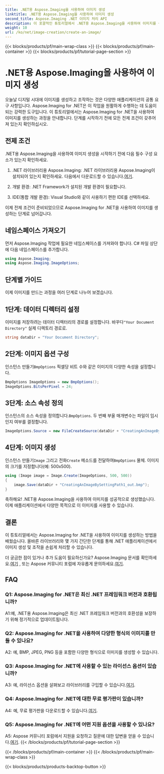 ```yaml
---
title: .NET용 Aspose.Imaging을 사용하여 이미지 생성
linktitle: .NET용 Aspose.Imaging을 사용하여 이미지 생성
second_title: Aspose.Imaging .NET 이미지 처리 API
description: 이 포괄적인 튜토리얼에서 .NET용 Aspose.Imaging을 사용하여 이미지를 생성하는 방법을 알아보세요.
weight: 10
url: /ko/net/image-creation/create-an-image/
---
```


{{< blocks/products/pf/main-wrap-class >}}
{{< blocks/products/pf/main-container >}}
{{< blocks/products/pf/tutorial-page-section >}}

# .NET용 Aspose.Imaging을 사용하여 이미지 생성

오늘날 디지털 시대에 이미지를 생성하고 조작하는 것은 다양한 애플리케이션의 공통 요구 사항입니다. Aspose.Imaging for .NET은 이 작업을 원활하게 수행하는 데 도움이 되는 강력한 도구입니다. 이 튜토리얼에서는 Aspose.Imaging for .NET을 사용하여 이미지를 생성하는 과정을 안내합니다. 단계를 시작하기 전에 모든 전제 조건이 갖추어져 있는지 확인하십시오.

## 전제 조건

.NET용 Aspose.Imaging을 사용하여 이미지 생성을 시작하기 전에 다음 필수 구성 요소가 있는지 확인하세요.

1. .NET 라이브러리용 Aspose.Imaging: .NET 라이브러리용 Aspose.Imaging이 설치되어 있는지 확인하세요. 다음에서 다운로드할 수 있습니다.[여기](https://releases.aspose.com/imaging/net/).

2. 개발 환경: .NET Framework가 설치된 개발 환경이 필요합니다.

3. IDE(통합 개발 환경): Visual Studio와 같이 사용하기 편한 IDE를 선택하세요.

이제 전제 조건이 준비되었으므로 Aspose.Imaging for .NET을 사용하여 이미지를 생성하는 단계로 넘어갑니다.

## 네임스페이스 가져오기

먼저 Aspose.Imaging 작업에 필요한 네임스페이스를 가져와야 합니다. C# 파일 상단에 다음 네임스페이스를 추가합니다.


```csharp
using Aspose.Imaging;
using Aspose.Imaging.ImageOptions;
```

## 단계별 가이드

이제 이미지를 만드는 과정을 여러 단계로 나누어 보겠습니다.

## 1단계: 데이터 디렉터리 설정

 이미지를 저장하려는 데이터 디렉터리의 경로를 설정합니다. 바꾸다`"Your Document Directory"` 실제 디렉토리 경로로.

```csharp
string dataDir = "Your Document Directory";
```

## 2단계: 이미지 옵션 구성

 인스턴스 만들기`BmpOptions` 픽셀당 비트 수와 같은 이미지의 다양한 속성을 설정합니다.

```csharp
BmpOptions ImageOptions = new BmpOptions();
ImageOptions.BitsPerPixel = 24;
```

## 3단계: 소스 속성 정의

인스턴스의 소스 속성을 정의합니다.`BmpOptions`. 두 번째 부울 매개변수는 파일이 임시인지 여부를 결정합니다.

```csharp
ImageOptions.Source = new FileCreateSource(dataDir + "CreatingAnImageBySettingPath_out.bmp", false);
```

## 4단계: 이미지 생성

 인스턴스 만들기`Image` 그리고 전화`Create` 메소드를 전달하여`BmpOptions` 물체. 이미지의 크기를 지정합니다(예: 500x500).

```csharp
using (Image image = Image.Create(ImageOptions, 500, 500))
{
    image.Save(dataDir + "CreatingAnImageBySettingPath1_out.bmp");
}
```

축하해요! .NET용 Aspose.Imaging을 사용하여 이미지를 성공적으로 생성했습니다. 이제 애플리케이션에서 다양한 목적으로 이 이미지를 사용할 수 있습니다.

## 결론

이 튜토리얼에서는 Aspose.Imaging for .NET을 사용하여 이미지를 생성하는 방법을 배웠습니다. 올바른 라이브러리와 몇 가지 간단한 단계를 통해 .NET 애플리케이션에서 이미지 생성 및 조작을 손쉽게 처리할 수 있습니다.

 더 궁금한 점이 있거나 추가 도움이 필요하신가요? Aspose.Imaging 문서를 확인하세요.[여기](https://reference.aspose.com/imaging/net/) , 또는 Aspose 커뮤니티 포럼에 자유롭게 문의하세요.[여기](https://forum.aspose.com/).

## FAQ

### Q1: Aspose.Imaging for .NET은 최신 .NET 프레임워크 버전과 호환됩니까?

A1:예, .NET용 Aspose.Imaging은 최신 .NET 프레임워크 버전과의 호환성을 보장하기 위해 정기적으로 업데이트됩니다.

### Q2: Aspose.Imaging for .NET을 사용하여 다양한 형식의 이미지를 만들 수 있나요?

A2: 예, BMP, JPEG, PNG 등을 포함한 다양한 형식으로 이미지를 생성할 수 있습니다.

### Q3: Aspose.Imaging for .NET에 사용할 수 있는 라이선스 옵션이 있습니까?

 A3: 예, 라이선스 옵션을 살펴보고 라이브러리를 구입할 수 있습니다.[여기](https://purchase.aspose.com/buy).

### Q4: Aspose.Imaging for .NET에 대한 무료 평가판이 있습니까?

 A4: 예, 무료 평가판을 다운로드할 수 있습니다.[여기](https://releases.aspose.com/imaging/net/).

### Q5: Aspose.Imaging for .NET에 어떤 지원 옵션을 사용할 수 있나요?

 A5: Aspose 커뮤니티 포럼에서 지원을 요청하고 질문에 대한 답변을 얻을 수 있습니다.[여기](https://forum.aspose.com/).
{{< /blocks/products/pf/tutorial-page-section >}}

{{< /blocks/products/pf/main-container >}}
{{< /blocks/products/pf/main-wrap-class >}}

{{< blocks/products/products-backtop-button >}}
